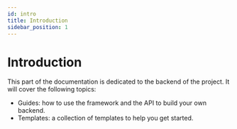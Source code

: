 ```yaml
---
id: intro
title: Introduction
sidebar_position: 1
---
```


# Introduction  

This part of the documentation is dedicated to the backend of the project. It will cover the following topics:

- Guides: how to use the framework and the API to build your own backend.
- Templates: a collection of templates to help you get started.